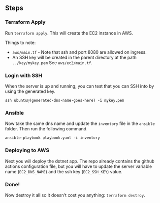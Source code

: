 
## Steps

### Terraform Apply

Run `terraform apply`. This will create the EC2 instance in AWS.

Things to note:

* `aws/main.tf` - Note that ssh and port 8080 are allowed on ingress.
* An SSH key will be created in the parent directory at the path `../key/mykey.pem` See `aws/ec2/main.tf`.

### Login with SSH

When the server is up and running, you can test that you can SSH into by using the generated key.

`ssh ubuntu@(generated-dns-name-goes-here) -i mykey.pem`

### Ansible

Now take the same dns name and update the `inventory` file in the `ansible` folder. Then run the following command.

`ansible-playbook playbook.yaml -i inventory`

### Deploying to AWS

Next you will deploy the dotnet app. The repo already contains the github actions configuration file, but you will have to update the server variable name (`EC2_DNS_NAME`) and the ssh key (`EC2_SSH_KEY`) value.

### Done!

Now destroy it all so it doesn't cost you anything: `terraform destroy`.